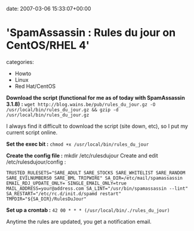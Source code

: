 


date: 2007-03-06 15:33:07+00:00


# 'SpamAssassin : Rules du jour on CentOS/RHEL 4'

categories:
- Howto
- Linux
- Red Hat/CentOS


**Download the script (functional for me as of today with SpamAssassin 3.1.8) :**
`wget http://blog.wains.be/pub/rules_du_jour.gz -O /usr/local/bin/rules_du_jour.gz && gzip -d /usr/local/bin/rules_du_jour.gz`

I always find it difficult to download the script (site down, etc), so I put my current script online.



**Set the exec bit :**
`chmod +x /usr/local/bin/rules_du_jour`

**Create the config file :**
mkdir /etc/rulesdujour
Create and edit /etc/rulesdujour/config :

`TRUSTED_RULESETS="SARE_ADULT SARE_STOCKS SARE_WHITELIST SARE_RANDOM SARE_EVILNUMBERS0 SARE_BML TRIPWIRE"
SA_DIR=/etc/mail/spamassassin
EMAIL_RDJ_UPDATE_ONLY=
SINGLE_EMAIL_ONLY=true
MAIL_ADDRESS=your@address.com
SA_LINT="/usr/bin/spamassassin --lint"
SA_RESTART="/etc/rc.d/init.d/spamd restart"
TMPDIR="${SA_DIR}/RulesDuJour"`

**Set up a crontab :**
`42 00 * * * (/usr/local/bin/./rules_du_jour)`

Anytime the rules are updated, you get a notification email.
